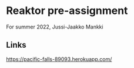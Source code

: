 # Reaktor pre-assignment
For summer 2022, Jussi-Jaakko Mankki

## Links
https://pacific-falls-89093.herokuapp.com/